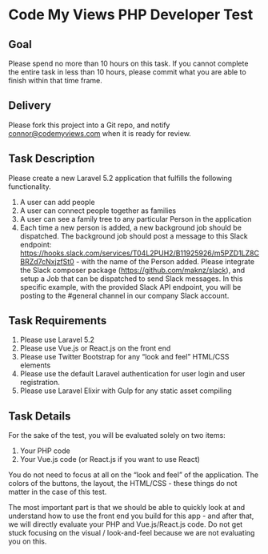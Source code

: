 # Code My Views PHP Developer Test

## Goal

Please spend no more than 10 hours on this task.  If you cannot complete the entire task in less than 10 hours, please commit what you are able to finish within that time frame.

## Delivery

Please fork this project into a Git repo, and notify connor@codemyviews.com when it is ready for review.

## Task Description

Please create a new Laravel 5.2 application that fulfills the following functionality.

1. A user can add people
2. A user can connect people together as families
3. A user can see a family tree to any particular Person in the application 
4. Each time a new person is added, a new background job should be dispatched.  The background job should post a message to this Slack endpoint: https://hooks.slack.com/services/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 - with the name of the Person added.  Please integrate the Slack composer package (https://github.com/maknz/slack), and setup a Job that can be dispatched to send Slack messages.  In this specific example, with the provided Slack API endpoint, you will be posting to the #general channel in our company Slack account.

## Task Requirements

1. Please use Laravel 5.2
2. Please use Vue.js or React.js on the front end
3. Please use Twitter Bootstrap for any “look and feel” HTML/CSS elements
4. Please use the default Laravel authentication for user login and user registration.
5. Please use Laravel Elixir with Gulp for any static asset compiling

## Task Details

For the sake of the test, you will be evaluated solely on two items:

1. Your PHP code
2. Your Vue.js code (or React.js if you want to use React)

You do not need to focus at all on the “look and feel” of the application.  The colors of the buttons, the layout, the HTML/CSS - these things do not matter in the case of this test.

The most important part is that we should be able to quickly look at and understand how to use the front end you build for this app - and after that, we will directly evaluate your PHP and Vue.js/React.js code.  Do not get stuck focusing on the visual / look-and-feel because we are not evaluating you on this.
